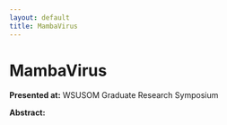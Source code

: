 ```yaml
---
layout: default
title: MambaVirus
---
```


# MambaVirus

**Presented at:** WSUSOM Graduate Research Symposium

**Abstract:**


